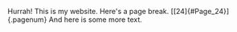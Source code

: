 Hurrah! This is my website. Here's a page break.
[[24]{#Page_24}]{.pagenum} And here is some more text.
